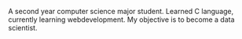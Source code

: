 A second year computer science major student.
Learned C language, currently learning webdevelopment.
My objective is to become a data scientist.
<!---
Djahidhnf/Djahidhnf is a ✨ special ✨ repository because its `README.md` (this file) appears on your GitHub profile.
You can click the Preview link to take a look at your changes.
--->
